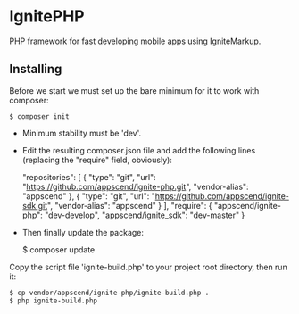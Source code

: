IgnitePHP
==========

PHP framework for fast developing mobile apps using IgniteMarkup.

Installing
----------

Before we start we must set up the bare minimum for it to work with composer:

	$ composer init

* Minimum stability must be 'dev'.
* Edit the resulting composer.json file and add the following lines (replacing the "require" field, obviously):


	"repositories": [
		{
		  "type": "git",
		  "url": "https://github.com/appscend/ignite-php.git",
		  "vendor-alias": "appscend"
		},
		{
		  "type": "git",
		  "url": "https://github.com/appscend/ignite-sdk.git",
		  "vendor-alias": "appscend"
		}
	 ],
	"require": {
		"appscend/ignite-php": "dev-develop",
		"appscend/ignite_sdk": "dev-master"
	}
	
* Then finally update the package:


	$ composer update

Copy the script file 'ignite-build.php' to your project root directory, then run it:

	$ cp vendor/appscend/ignite-php/ignite-build.php .
	$ php ignite-build.php